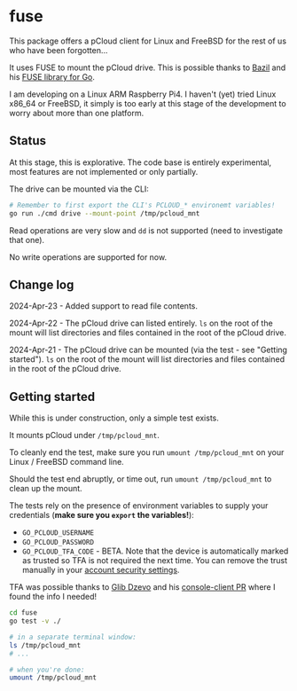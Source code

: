 # fuse

This package offers a pCloud client for Linux and FreeBSD for the rest of us who have been forgotten...

It uses FUSE to mount the pCloud drive. This is possible thanks to [Bazil](https://github.com/bazil) and his [FUSE library for Go](https://github.com/bazil/fuse).

I am developing on a Linux ARM Raspberry Pi4. I haven't (yet) tried Linux x86_64 or FreeBSD, it simply is too early at this stage of the development to worry about more than one platform.

## Status

At this stage, this is explorative. The code base is entirely experimental, most features are not implemented or only partially.

The drive can be mounted via the CLI:

```bash
# Remember to first export the CLI's PCLOUD_* environemt variables!
go run ./cmd drive --mount-point /tmp/pcloud_mnt
```

Read operations are very slow and `dd` is not supported (need to investigate that one).

No write operations are supported for now.

## Change log

2024-Apr-23 - Added support to read file contents.

2024-Apr-22 - The pCloud drive can listed entirely. `ls` on the root of the mount will list directories and files contained in the root of the pCloud drive.

2024-Apr-21 - The pCloud drive can be mounted (via the test - see "Getting started"). `ls` on the root of the mount will list directories and files contained in the root of the pCloud drive.

## Getting started

While this is under construction, only a simple test exists.

It mounts pCloud under `/tmp/pcloud_mnt`.

To cleanly end the test, make sure you run `umount /tmp/pcloud_mnt` on your Linux / FreeBSD command line.

Should the test end abruptly, or time out, run `umount /tmp/pcloud_mnt` to clean up the mount.

The tests rely on the presence of environment variables to supply your credentials (**make sure you `export` the variables!**):
- `GO_PCLOUD_USERNAME`
- `GO_PCLOUD_PASSWORD`
- `GO_PCLOUD_TFA_CODE` - BETA. Note that the device is automatically marked as trusted so TFA is not required the next time. You can remove the trust manually in your [account security settings](https://my.pcloud.com/#page=settings&settings=tab-security).

TFA was possible thanks to [Glib Dzevo](https://github.com/gdzevo) and his [console-client PR](https://github.com/pcloudcom/console-client/pull/94) where I found the info I needed!

```bash
cd fuse
go test -v ./

# in a separate terminal window:
ls /tmp/pcloud_mnt
# ...

# when you're done:
umount /tmp/pcloud_mnt
```
